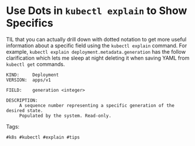 # Use Dots in `kubectl explain` to Show Specifics

TIL that you can actually drill down with dotted notation to get more
useful information about a specific field using the `kubectl explain`
command. For example, `kubectl explain deployment.metadata.generation`
has the follow clarification which lets me sleep at night deleting it
when saving YAML from `kubectl get` commands.

```
KIND:     Deployment
VERSION:  apps/v1

FIELD:    generation <integer>

DESCRIPTION:
     A sequence number representing a specific generation of the desired state.
     Populated by the system. Read-only.
```

Tags:

    #k8s #kubectl #explain #tips
